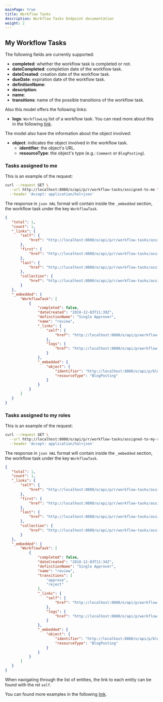 ```yaml
---
mainPage: true
title: Workflow Tasks
description: Workflow Tasks Endpoint documentation
weight: 2
---
```


## My Workflow Tasks

The following fields are currently supported:

* **completed**: whether the workflow task is completed or not.
* **dateCompleted**: completion date of the workflow task.
* **dateCreated**: creation date of the workflow task.
* **dueDate**: expiration date of the workflow task.
* **definitionName**: 
* **description**:
* **name**:
* **transitions**: name of the possible transitions of the workflow task.

Also this model offers the following links:

* **logs**: `WorkflowLog` list of a workflow task. You can read more about this in the following [link](/docs/my-user-account/workflow-logs/index.html).

The model also have the information about the object involved:

* **object**: indicates the object involved in the workflow task.
  * **identifier**: the object's URL.
  * **resourceType**: the object's type (e.g.: `Comment` or `BlogPosting`).

### Tasks assigned to me

This is an example of the request: 

```bash
curl --request GET \
  --url http://localhost:8080/o/api/p/r/workflow-tasks/assigned-to-me \
  --header 'Accept: application/hal+json'
```

The response in `json HAL` format will contain inside the `_embedded` section, the workflow task under the key `WorkflowTask`.

```json
{
   "total": 1,
   "count": 1,
   "_links": {
       "self": {
           "href": "http://localhost:8080/o/api/p/r/workflow-tasks/assigned-to-my-roles?page=1&per_page=30"
       },
       "first": {
           "href": "http://localhost:8080/o/api/p/r/workflow-tasks/assigned-to-my-roles?page=1&per_page=30"
       },
       "last": {
           "href": "http://localhost:8080/o/api/p/r/workflow-tasks/assigned-to-my-roles?page=1&per_page=30"
       },
       "collection": {
           "href": "http://localhost:8080/o/api/p/r/workflow-tasks/assigned-to-my-roles"
       }
   },
   "_embedded": {
       "WorkflowTask": [
           {
               "completed": false,
               "dateCreated": "2018-12-03T11:39Z",
               "definitionName": "Single Approver",
               "name": "review",
               "_links": {
                   "self": {
                       "href": "http://localhost:8080/o/api/p/workflow-tasks/36678"
                   },
                   "logs": {
                       "href": "http://localhost:8080/o/api/p/workflow-tasks/36678/workflow-logs"
                   }
               },
               "_embedded": {
                   "object": {
                       "identifier": "http://localhost:8080/o/api/p/blog-posting/36667",
                       "resourceType": "BlogPosting"
                   }
               }
           }
       ]
   }
}
```

### Tasks assigned to my roles

This is an example of the request: 

```bash
curl --request GET \
  --url http://localhost:8080/o/api/p/r/workflow-tasks/assigned-to-my-roles \
  --header 'Accept: application/hal+json'
```

The response in `json HAL` format will contain inside the `_embedded` section, the workflow task under the key `WorkflowTask`.

```json
{
   "total": 1,
   "count": 1,
   "_links": {
       "self": {
           "href": "http://localhost:8080/o/api/p/r/workflow-tasks/assigned-to-me?page=1&per_page=30"
       },
       "first": {
           "href": "http://localhost:8080/o/api/p/r/workflow-tasks/assigned-to-me?page=1&per_page=30"
       },
       "last": {
           "href": "http://localhost:8080/o/api/p/r/workflow-tasks/assigned-to-me?page=1&per_page=30"
       },
       "collection": {
           "href": "http://localhost:8080/o/api/p/r/workflow-tasks/assigned-to-me"
       }
   },
   "_embedded": {
       "WorkflowTask": [
           {
               "completed": false,
               "dateCreated": "2018-12-03T11:34Z",
               "definitionName": "Single Approver",
               "name": "review",
               "transitions": [
                   "approve",
                   "reject"
               ],
               "_links": {
                   "self": {
                       "href": "http://localhost:8080/o/api/p/workflow-tasks/36653"
                   },
                   "logs": {
                       "href": "http://localhost:8080/o/api/p/workflow-tasks/36653/workflow-logs"
                   }
               },
               "_embedded": {
                   "object": {
                       "identifier": "http://localhost:8080/o/api/p/blog-posting/36642",
                       "resourceType": "BlogPosting"
                   }
               }
           }
       ]
   }
}
```

When navigating through the list of entities, the link to each entity can be found with the rel `self`.

You can found more examples in the following [link](/docs/my-user-account/workflow/examples.html).